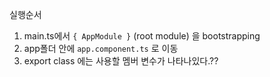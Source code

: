 

실행순서
1. main.ts에서 `{ AppModule }` (root module) 을 bootstrapping
2. app폴더 안에 `app.component.ts` 로 이동
3. export class 에는 사용할 멤버 변수가 나타나있다.??